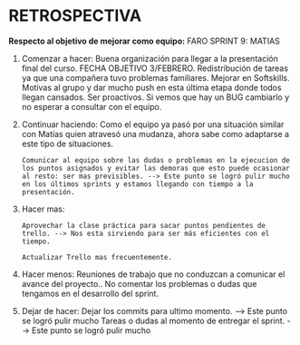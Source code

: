 # RETROSPECTIVA

**Respecto al objetivo de mejorar como equipo:**
FARO SPRINT 9: MATIAS

1.  Comenzar a hacer:
        Buena organización para llegar a la presentación final del curso. FECHA OBJETIVO 3/FEBRERO.
        Redistribución de tareas ya que una compañera tuvo problemas familiares.
        Mejorar en Softskills. Motivas al grupo y dar mucho push en esta última etapa donde todos llegan cansados.
        Ser proactivos. Si vemos que hay un BUG cambiarlo y no esperar a consultar con el equipo.

2.  Continuar haciendo:
        Como el equipo ya pasó por una situación similar con Matías quien atravesó una mudanza, ahora sabe como adaptarse a este tipo de situaciones.

        Comunicar al equipo sobre las dudas o problemas en la ejecucion de los puntos asignados y evitar las demoras que esto puede ocasionar al resto: ser mas previsibles. --> Este punto se logró pulir mucho en los últimos sprints y estamos llegando con tiempo a la presentación.

3.  Hacer mas:
        
        Aprovechar la clase práctica para sacar puntos pendientes de trello. --> Nos esta sirviendo para ser más eficientes con el tiempo.

        Actualizar Trello mas frecuentemente.
        
4.  Hacer menos: 
        Reuniones de trabajo que no conduzcan a comunicar el avance del proyecto.. 
        No comentar los problemas o dudas que tengamos en el desarrollo del sprint.

5.  Dejar de hacer: 
        Dejar los commits para ultimo momento.  --> Este punto se logró pulir mucho
        Tareas o dudas al momento de entregar el sprint.  --> Este punto se logró pulir mucho


